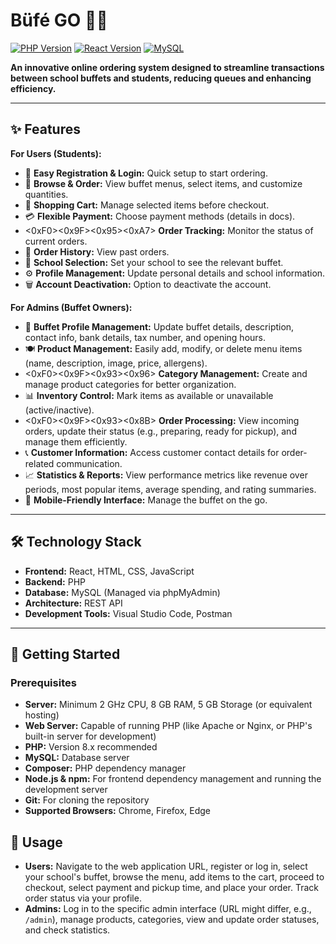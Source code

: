 # Büfé GO 🛒💨
[![PHP Version](https://img.shields.io/badge/PHP-8.x-blueviolet)](https://www.php.net/)
[![React Version](https://img.shields.io/badge/React-Latest-blue)](https://reactjs.org/)
[![MySQL](https://img.shields.io/badge/Database-MySQL-orange)](https://www.mysql.com/)

**An innovative online ordering system designed to streamline transactions between school buffets and students, reducing queues and enhancing efficiency.**

---

## ✨ Features

**For Users (Students):**
*   👤 **Easy Registration & Login:** Quick setup to start ordering.
*   🍔 **Browse & Order:** View buffet menus, select items, and customize quantities.
*   🛒 **Shopping Cart:** Manage selected items before checkout.
*   💳 **Flexible Payment:** Choose payment methods (details in docs).
*   <0xF0><0x9F><0x95><0xA7>️ **Order Tracking:** Monitor the status of current orders.
*   📜 **Order History:** View past orders.
*   🏫 **School Selection:** Set your school to see the relevant buffet.
*   ⚙️ **Profile Management:** Update personal details and school information.
*   🗑️ **Account Deactivation:** Option to deactivate the account.

**For Admins (Buffet Owners):**
*   🏪 **Buffet Profile Management:** Update buffet details, description, contact info, bank details, tax number, and opening hours.
*   🍽️ **Product Management:** Easily add, modify, or delete menu items (name, description, image, price, allergens).
*   <0xF0><0x9F><0x93><0x96>️ **Category Management:** Create and manage product categories for better organization.
*   📊 **Inventory Control:** Mark items as available or unavailable (active/inactive).
*   <0xF0><0x9F><0x93><0x8B> **Order Processing:** View incoming orders, update their status (e.g., preparing, ready for pickup), and manage them efficiently.
*   📞 **Customer Information:** Access customer contact details for order-related communication.
*   📈 **Statistics & Reports:** View performance metrics like revenue over periods, most popular items, average spending, and rating summaries.
*   📱 **Mobile-Friendly Interface:** Manage the buffet on the go.

---

## 🛠️ Technology Stack

*   **Frontend:** React, HTML, CSS, JavaScript
*   **Backend:** PHP
*   **Database:** MySQL (Managed via phpMyAdmin)
*   **Architecture:** REST API
*   **Development Tools:** Visual Studio Code, Postman

---

## 🚀 Getting Started

### Prerequisites

*   **Server:** Minimum 2 GHz CPU, 8 GB RAM, 5 GB Storage (or equivalent hosting)
*   **Web Server:** Capable of running PHP (like Apache or Nginx, or PHP's built-in server for development)
*   **PHP:** Version 8.x recommended
*   **MySQL:** Database server
*   **Composer:** PHP dependency manager
*   **Node.js & npm:** For frontend dependency management and running the development server
*   **Git:** For cloning the repository
*   **Supported Browsers:** Chrome, Firefox, Edge

## 📖 Usage

*   **Users:** Navigate to the web application URL, register or log in, select your school's buffet, browse the menu, add items to the cart, proceed to checkout, select payment and pickup time, and place your order. Track order status via your profile.
*   **Admins:** Log in to the specific admin interface (URL might differ, e.g., `/admin`), manage products, categories, view and update order statuses, and check statistics.
